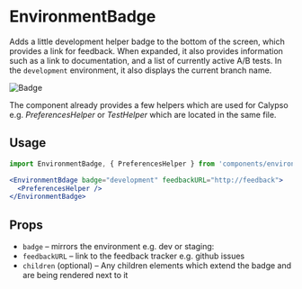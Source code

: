 # EnvironmentBadge

Adds a little development helper badge to the bottom of the screen, which provides a link for feedback.
When expanded, it also provides information such as a link to documentation, and a list of currently active A/B tests.
In the `development` environment, it also displays the current branch name.

![Badge](https://cldup.com/eS40s3u70a.png)

The component already provides a few helpers which are used for Calypso e.g. _PreferencesHelper_ or _TestHelper_ which are located in the same file.

## Usage

```jsx
import EnvironmentBadge, { PreferencesHelper } from 'components/environment-badge';

<EnvironmentBdage badge="development" feedbackURL="http://feedback">
  <PreferencesHelper />
</EnvironmentBadge>
```

## Props

- `badge` – mirrors the environment e.g. dev or staging:
- `feedbackURL` – link to the feedback tracker e.g. github issues
- `children` (optional) – Any children elements which extend the badge and are being rendered next to it
